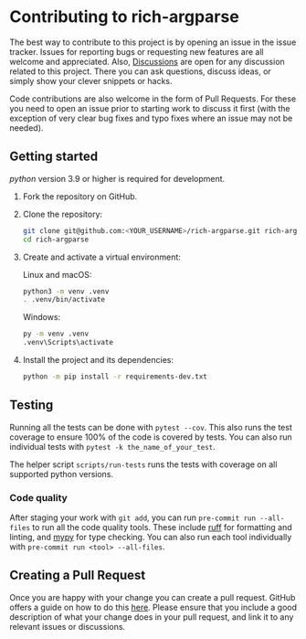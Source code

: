 # Contributing to rich-argparse

The best way to contribute to this project is by opening an issue in the issue tracker. Issues for
reporting bugs or requesting new features are all welcome and appreciated. Also, [Discussions] are
open for any discussion related to this project. There you can ask questions, discuss ideas, or
simply show your clever snippets or hacks.

Code contributions are also welcome in the form of Pull Requests. For these you need to open an
issue prior to starting work to discuss it first (with the exception of very clear bug fixes and
typo fixes where an issue may not be needed).

## Getting started

*python* version 3.9 or higher is required for development.

1. Fork the repository on GitHub.

2. Clone the repository:

   ```sh
   git clone git@github.com:<YOUR_USERNAME>/rich-argparse.git rich-argparse
   cd rich-argparse
   ```
3. Create and activate a virtual environment:

   Linux and macOS:
   ```sh
   python3 -m venv .venv
   . .venv/bin/activate
   ```

   Windows:
   ```sh
   py -m venv .venv
   .venv\Scripts\activate
   ```

4. Install the project and its dependencies:

   ```sh
   python -m pip install -r requirements-dev.txt
   ```

## Testing

Running all the tests can be done with `pytest --cov`. This also runs the test coverage to ensure
100% of the code is covered by tests. You can also run individual tests with
`pytest -k the_name_of_your_test`.

The helper script `scripts/run-tests` runs the tests with coverage on all supported python versions.

### Code quality

After staging your work with `git add`, you can run `pre-commit run --all-files` to run all the
code quality tools. These include [ruff] for formatting and linting, and [mypy] for
type checking. You can also run each tool individually with `pre-commit run <tool> --all-files`.

## Creating a Pull Request

Once you are happy with your change you can create a pull request. GitHub offers a guide on how to
do this [here][PR]. Please ensure that you include a good description of what your change does in
your pull request, and link it to any relevant issues or discussions.

[Discussions]: https://github.com/hamdanal/rich-argparse/discussions
[mypy]: https://mypy.readthedocs.io/en/stable/
[ruff]: https://docs.astral.sh/ruff/
[PR]: https://docs.github.com/en/pull-requests/collaborating-with-pull-requests/proposing-changes-to-your-work-with-pull-requests/creating-a-pull-request-from-a-fork
